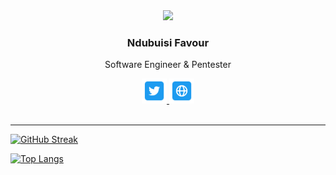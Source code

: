 <div align="center">
    <img src="https://drive.google.com/uc?export=download&id=1lVI1mvZ1FIepcfp0IkW-7764oX24kWZw" width="120" boreder>
    <h3>Ndubuisi Favour</h3>
    <p>Software Engineer & Pentester</p>
    <div align="center">
        <a href="https://twitter.com/favoursyre?s=09">
          <img src="./img/twitter.png" alt="Twitter" width="40px" />
        </a>
        <a href="https://favourndubuisi.herokuapp.com">
          <img src="./img/web.png" alt="Website" width="40px" />
        </a>
    </div>
    <img src="https://komarev.com/ghpvc/?username=favorusyre&style=flat-square&color=blue" alt=""/>
</div>

---

[![GitHub Streak](http://github-readme-streak-stats.herokuapp.com?user=favoursyre&theme=dark&background=000000)](https://git.io/streak-stats)

[![Top Langs](https://github-readme-stats.vercel.app/api/top-langs/?username=favoursyre&layout=compact&theme=vision-friendly-dark)](https://github.com/anuraghazra/github-readme-stats)

